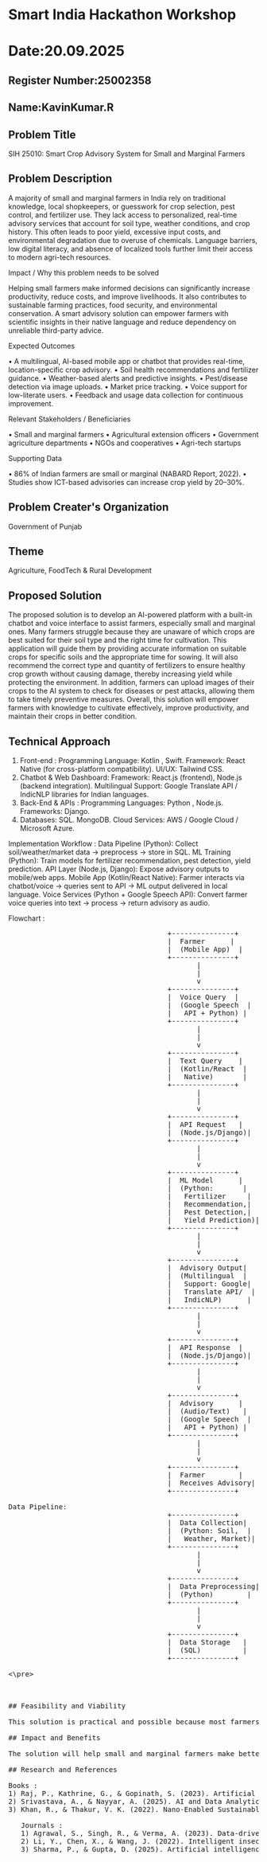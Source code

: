 # Smart India Hackathon Workshop
# Date:20.09.2025
## Register Number:25002358
## Name:KavinKumar.R 
## Problem Title
SIH 25010: Smart Crop Advisory System for Small and Marginal Farmers
## Problem Description
A majority of small and marginal farmers in India rely on traditional knowledge, local shopkeepers, or guesswork for crop selection, pest control, and fertilizer use. They lack access to personalized, real-time advisory services that account for soil type, weather conditions, and crop history. This often leads to poor yield, excessive input costs, and environmental degradation due to overuse of chemicals. Language barriers, low digital literacy, and absence of localized tools further limit their access to modern agri-tech resources.

Impact / Why this problem needs to be solved

Helping small farmers make informed decisions can significantly increase productivity, reduce costs, and improve livelihoods. It also contributes to sustainable farming practices, food security, and environmental conservation. A smart advisory solution can empower farmers with scientific insights in their native language and reduce dependency on unreliable third-party advice.

Expected Outcomes

• A multilingual, AI-based mobile app or chatbot that provides real-time, location-specific crop advisory.
• Soil health recommendations and fertilizer guidance.
• Weather-based alerts and predictive insights.
• Pest/disease detection via image uploads.
• Market price tracking.
• Voice support for low-literate users.
• Feedback and usage data collection for continuous improvement.

Relevant Stakeholders / Beneficiaries

• Small and marginal farmers
• Agricultural extension officers
• Government agriculture departments
• NGOs and cooperatives
• Agri-tech startups

Supporting Data

• 86% of Indian farmers are small or marginal (NABARD Report, 2022).
• Studies show ICT-based advisories can increase crop yield by 20–30%.

## Problem Creater's Organization
Government of Punjab

## Theme
Agriculture, FoodTech & Rural Development

## Proposed Solution

The proposed solution is to develop an AI-powered platform with a built-in chatbot and voice interface to assist farmers, especially small and marginal ones. Many farmers struggle because they are unaware of which crops are best suited for their soil type and the right time for cultivation. This application will guide them by providing accurate information on suitable crops for specific soils and the appropriate time for sowing. It will also recommend the correct type and quantity of fertilizers to ensure healthy crop growth without causing damage, thereby increasing yield while protecting the environment. In addition, farmers can upload images of their crops to the AI system to check for diseases or pest attacks, allowing them to take timely preventive measures. Overall, this solution will empower farmers with knowledge to cultivate effectively, improve productivity, and maintain their crops in better condition.

## Technical Approach

1) Front-end :
Programming Language: Kotlin , Swift.
Framework: React Native (for cross-platform compatibility).
UI/UX: Tailwind CSS.
2) Chatbot & Web Dashboard:
Framework: React.js (frontend), Node.js (backend integration).
Multilingual Support: Google Translate API / IndicNLP libraries for Indian languages.
3) Back-End & APIs :
Programming Languages: Python , Node.js.
Frameworks: Django.
4) Databases:
SQL.
MongoDB.
Cloud Services: AWS / Google Cloud / Microsoft Azure.

Implementation Workflow :
Data Pipeline (Python): Collect soil/weather/market data → preprocess → store in SQL.
ML Training (Python): Train models for fertilizer recommendation, pest detection, yield prediction.
API Layer (Node.js, Django): Expose advisory outputs to mobile/web apps.
Mobile App (Kotlin/React Native): Farmer interacts via chatbot/voice → queries sent to API → ML output delivered in local language.
Voice Services (Python + Google Speech API): Convert farmer voice queries into text → process → return advisory as audio.

Flowchart :
<pre>
                                      +---------------+
                                      |  Farmer      |
                                      |  (Mobile App)  |
                                      +---------------+
                                             |
                                             |
                                             v
                                      +---------------+
                                      |  Voice Query  |
                                      |  (Google Speech  |
                                      |   API + Python) |
                                      +---------------+
                                             |
                                             |
                                             v
                                      +---------------+
                                      |  Text Query    |
                                      |  (Kotlin/React  |
                                      |   Native)       |
                                      +---------------+
                                             |
                                             |
                                             v
                                      +---------------+
                                      |  API Request   |
                                      |  (Node.js/Django)|
                                      +---------------+
                                             |
                                             |
                                             v
                                      +---------------+
                                      |  ML Model      |
                                      |  (Python:       |
                                      |   Fertilizer     |
                                      |   Recommendation,|
                                      |   Pest Detection,|
                                      |   Yield Prediction)|
                                      +---------------+
                                             |
                                             |
                                             v
                                      +---------------+
                                      |  Advisory Output|
                                      |  (Multilingual  |
                                      |   Support: Google|
                                      |   Translate API/  |
                                      |   IndicNLP)      |
                                      +---------------+
                                             |
                                             |
                                             v
                                      +---------------+
                                      |  API Response  |
                                      |  (Node.js/Django)|
                                      +---------------+
                                             |
                                             |
                                             v
                                      +---------------+
                                      |  Advisory      |
                                      |  (Audio/Text)   |
                                      |  (Google Speech  |
                                      |   API + Python) |
                                      +---------------+
                                             |
                                             |
                                             v
                                      +---------------+
                                      |  Farmer        |
                                      |  Receives Advisory|
                                      +---------------+

Data Pipeline:
                                      +---------------+
                                      |  Data Collection|
                                      |  (Python: Soil,  |
                                      |   Weather, Market)|
                                      +---------------+
                                             |
                                             |
                                             v
                                      +---------------+
                                      |  Data Preprocessing|
                                      |  (Python)        |
                                      +---------------+
                                             |
                                             |
                                             v
                                      +---------------+
                                      |  Data Storage   |
                                      |  (SQL)          |
                                      +---------------+
     
<\pre>                  



## Feasibility and Viability

This solution is practical and possible because most farmers today have access to smartphones and affordable internet. Cloud services and open-source AI tools make it cheaper and easier to build and expand across different regions.The idea is also useful and valuable for farmers. By giving timely advice on crops, soil, weather, and markets, it can help farmers increase their yield , reduce costs, and improve their income.The app is designed to be multilingual and voice-based, so even farmers with low literacy can use it. Since it can adapt to different crops, regions, and climates, it is suitable for large-scale use. It supports farmer income, food security, and sustainable agriculture.

## Impact and Benefits

The solution will help small and marginal farmers make better decisions on crops, fertilizers, and pest control, leading to higher yields, lower costs, and stable incomes.It empowers farmers socially through real-time, local-language guidance, supports economic growth by reducing wastage and improving market access, and protects the environment by promoting soil health and reducing chemical overuse.It builds a knowledge-driven farming ecosystem that benefits farmers and the overall agri-sector.

## Research and References

Books :
1) Raj, P., Kathrine, G., & Gopinath, S. (2023). Artificial Intelligence for Precision Agriculture. Routledge.
2) Srivastava, A., & Nayyar, A. (2025). AI and Data Analytics in Precision Agriculture for Sustainable Development. Springer.
3) Khan, R., & Thakur, V. K. (2022). Nano-Enabled Sustainable and Precision Agriculture. Elsevier.

   Journals :
   1) Agrawal, S., Singh, R., & Verma, A. (2023). Data-driven analysis and machine learning-based crop and fertilizer recommendation system for revolutionizing farming practices. Agriculture, 13(11), 2141. https://doi.org/10.3390/agriculture13112141.
   2) Li, Y., Chen, X., & Wang, J. (2022). Intelligent insecticide and fertilizer recommendation system combining pest identification and CNN. Plant Phenomics, 2022, 1-13. https://doi.org/10.1016/j.plaphy.2022.103456.
   3) Sharma, P., & Gupta, D. (2025). Artificial intelligence in agriculture: Advancing crop yield prediction, fertilizer optimization, and disease detection. Artificial Intelligence in Agriculture, 15, 100219. https://doi.org/10.1016/j.aiia.2025.100219.

